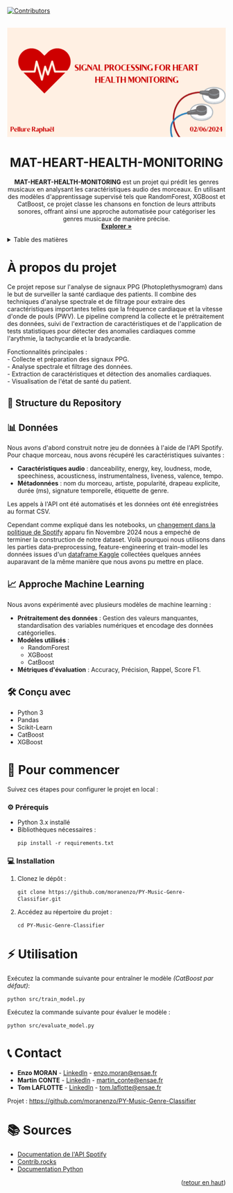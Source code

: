 <a id="readme-top"></a>

[![Contributors][contributors-shield]][contributors-url]



<!-- PROJECT BANNER -->
<br />
<div align="center">
  <a href="https://github.com/Raphael-Pellure/MAT-HEART-HEALTH-MONITORING">
    <img src="social_preview_TNS.png">
  </a>

<h1 align="center">MAT-HEART-HEALTH-MONITORING</h3>

  <p>
    <strong>MAT-HEART-HEALTH-MONITORING</strong> est un projet qui prédit les genres musicaux en analysant les caractéristiques audio des morceaux. En utilisant des modèles d'apprentissage supervisé tels que RandomForest, XGBoost et CatBoost, ce projet classe les chansons en fonction de leurs attributs sonores, offrant ainsi une approche automatisée pour catégoriser les genres musicaux de manière précise.
    <br />
    <a href="https://github.com/Raphael-Pellure/MAT-HEART-HEALTH-MONITORING"><strong>Explorer »</strong></a>
    <br />
  </p>
</div>



<!-- TABLE OF CONTENTS -->
<details>
  <summary>Table des matières</summary>
  <ol>
    <li>
      <a href="#about-the-project">À propos du projet</a>
      <ul>
        <li><a href="#repository-structure">Structure du repository</a></li>
        <li><a href="#dataset">Jeu de données</a></li>
        <li><a href="#built-with">Modèles utilisés</a></li>
      </ul>
    </li>
    <li>
      <a href="#getting-started">Pour commencer</a>
      <ul>
        <li><a href="#prerequisites">Prérequis</a></li>
        <li><a href="#installation">Installation</a></li>
      </ul>
    </li>
    <li><a href="#usage">Utilisation</a></li>
    <li><a href="#contact">Contacts</a></li>
    <li><a href="#acknowledgments">Sources</a></li>
  </ol>
</details>



<h1 id="about-the-project">À propos du projet</h1>

<p>
Ce projet repose sur l'analyse de signaux PPG (Photoplethysmogram) dans le but de surveiller la santé cardiaque des patients. Il combine des techniques d'analyse spectrale et de filtrage pour extraire des caractéristiques importantes telles que la fréquence cardiaque et la vitesse d'onde de pouls (PWV). Le pipeline comprend la collecte et le prétraitement des données, suivi de l'extraction de caractéristiques et de l'application de tests statistiques pour détecter des anomalies cardiaques comme l'arythmie, la tachycardie et la bradycardie.
</p>

<p> Fonctionnalités principales :
  <br />- Collecte et préparation des signaux PPG.
  <br />- Analyse spectrale et filtrage des données.
  <br />- Extraction de caractéristiques et détection des anomalies cardiaques.
  <br />- Visualisation de l'état de santé du patient.
</p>



<h2 id="repository-structure">📁 Structure du Repository</h2>



<h2 id="dataset">📊 Données</h2>
<p>Nous avons d'abord construit notre jeu de données à l'aide de l'API Spotify. Pour chaque morceau, nous avons récupéré les caractéristiques suivantes :</p>
<ul>
  <li><strong>Caractéristiques audio</strong> : danceability, energy, key, loudness, mode, speechiness, acousticness, instrumentalness, liveness, valence, tempo.</li>
  <li><strong>Métadonnées</strong> : nom du morceau, artiste, popularité, drapeau explicite, durée (ms), signature temporelle, étiquette de genre.</li>
</ul>
<p>Les appels à l'API ont été automatisés et les données ont été enregistrées au format CSV.</p>
<p>Cependant comme expliqué dans les notebooks, un <a href="https://developer.spotify.com/blog/2024-11-27-changes-to-the-web-api">changement dans la politique de Spotify</a> apparu fin Novembre 2024 nous a empeché de terminer la construction de notre dataset. Voilà pourquoi nous utilisons dans les parties data-preprocessing, feature-engineering et train-model les données issues d'un <a href="https://www.kaggle.com/datasets/joebeachcapital/30000-spotify-songs">dataframe Kaggle</a> collectées quelques années auparavant de la même manière que nous avons pu mettre en place.
</p>



<h2 id="machine-learning-approach">📈 Approche Machine Learning</h2>
<p>Nous avons expérimenté avec plusieurs modèles de machine learning :</p>
<ul>
  <li><strong>Prétraitement des données</strong> : Gestion des valeurs manquantes, standardisation des variables numériques et encodage des données catégorielles.</li>
  <li><strong>Modèles utilisés</strong> :
    <ul>
      <li>RandomForest</li>
      <li>XGBoost</li>
      <li>CatBoost</li>
    </ul>
  </li>
  <li><strong>Métriques d'évaluation</strong> : Accuracy, Précision, Rappel, Score F1.</li>
</ul>



<h2 id="built-with">🛠️ Conçu avec</h2>
<ul>
  <li>Python 3</li>
  <li>Pandas</li>
  <li>Scikit-Learn</li>
  <li>CatBoost</li>
  <li>XGBoost</li>
</ul>




<h1 id="getting-started">🚀 Pour commencer</h1>
<p>Suivez ces étapes pour configurer le projet en local :</p>

<h3 id="prerequisites">⚙️ Prérequis</h3>
<ul>
  <li>Python 3.x installé</li>
  <li>Bibliothèques nécessaires :
    <pre><code>pip install -r requirements.txt</code></pre>
  </li>
</ul>



<h3 id="installation">💻 Installation</h3>
<ol>
  <li>Clonez le dépôt :
    <pre><code>git clone https://github.com/moranenzo/PY-Music-Genre-Classifier.git</code></pre>
  </li>
  <li>Accédez au répertoire du projet :
    <pre><code>cd PY-Music-Genre-Classifier</code></pre>
  </li>
</ol>



<h1 id="usage">⚡ Utilisation</h1>
<p>Exécutez la commande suivante pour entraîner le modèle <i>(CatBoost par défaut)</i>:</p>
<pre><code>python src/train_model.py</code></pre>

<p>Exécutez la commande suivante pour évaluer le modèle :</p>
<pre><code>python src/evaluate_model.py</code></pre>





<h1 id="contact">📞 Contact</h1>
<ul>
  <li><strong>Enzo MORAN</strong> - <a href="https://www.linkedin.com/in/moranenzo/" target="_blank">LinkedIn</a> - <a href="mailto:enzo.moran@ensae.fr">enzo.moran@ensae.fr</a></li>
  <li><strong>Martin CONTE</strong> - <a href="https://www.linkedin.com/in/martin-conte-7a3139286/" target="_blank">LinkedIn</a> - <a href="mailto:martin_conte@ensae.fr">martin_conte@ensae.fr</a></li>
  <li><strong>Tom LAFLOTTE</strong> - <a href="https://www.linkedin.com/in/tom-laflotte-19a351293/" target="_blank">LinkedIn</a> - <a href="mailto:tom.laflotte@ensae.fr">tom.laflotte@ensae.fr</a></li>
</ul>

<p>Projet : <a href="https://github.com/moranenzo/PY-Music-Genre-Classifier" target="_blank">https://github.com/moranenzo/PY-Music-Genre-Classifier</a></p>




<h1 id="acknowledgments">📚 Sources</h1>
<ul>
  <li><a href="https://developer.spotify.com/documentation/web-api/" target="_blank">Documentation de l'API Spotify</a></li>
  <li><a href="https://contrib.rocks" target="_blank">Contrib.rocks</a></li>
  <li><a href="https://docs.python.org/3/" target="_blank">Documentation Python</a></li>
</ul>

<p align="right">(<a href="#readme-top">retour en haut</a>)</p>




<!-- MARKDOWN LINKS & IMAGES -->
<!-- https://www.markdownguide.org/basic-syntax/#reference-style-links -->
[contributors-shield]: https://img.shields.io/github/contributors/moranenzo/PY-Music-Genre-Classifier.svg?style=for-the-badge
[contributors-url]: https://github.com/moranenzo/PY-Music-Genre-Classifier/graphs/contributors
[product-screenshot]: images/screenshot.png
